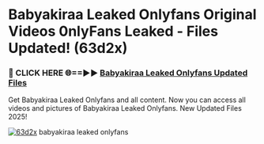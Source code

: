 # Babyakiraa Leaked Onlyfans Original Videos 0nlyFans Leaked - Files Updated! (63d2x)

<h3>🔴 CLICK HERE 🌐==►► <a href="https://tinyurl.com/2wckxsce" rel="nofollow">Babyakiraa Leaked Onlyfans Updated Files</a></h3>

Get Babyakiraa Leaked Onlyfans and all content. Now you can access all videos and pictures of Babyakiraa Leaked Onlyfans. New Updated Files 2025!

[![63d2x](https://i.imgur.com/AFduVYN.gif)](https://tinyurl.com/2wckxsce)
babyakiraa leaked onlyfans